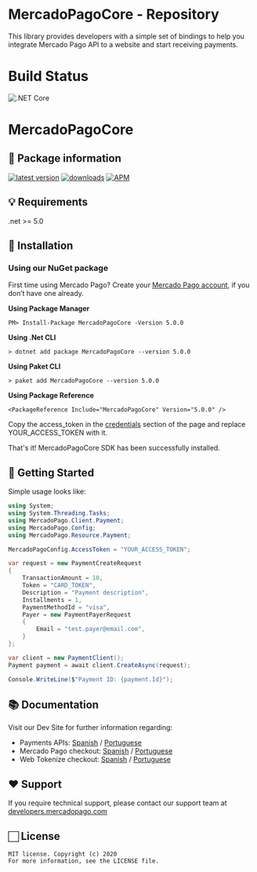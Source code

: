 # MercadoPagoCore - Repository
This library provides developers with a simple set of bindings to help you integrate Mercado Pago API to a website and start receiving payments.

# Build Status
![.NET Core](https://github.com/cantte/MercadoPagoCore/workflows/.NET%20Core/badge.svg)

# MercadoPagoCore

## 🚀 Package information

[![latest version](https://img.shields.io/nuget/v/MercadoPagoCore)](https://www.nuget.org/packages/MercadoPagoCore)
[![downloads](https://img.shields.io/nuget/dt/MercadoPagoCore)](https://www.nuget.org/packages/MercadoPagoCore)
[![APM](https://img.shields.io/apm/l/vim-mode)](https://github.com/cantte/MercadoPagoCore)


## 💡 Requirements

.net >= 5.0

## 📲 Installation 

### Using our NuGet package

First time using Mercado Pago? Create your [Mercado Pago account](https://www.mercadopago.com), if you don’t have one already.

**Using Package Manager**

`PM> Install-Package MercadoPagoCore -Version 5.0.0`

**Using .Net CLI**

`> dotnet add package MercadoPagoCore --version 5.0.0`

**Using Paket CLI**

`> paket add MercadoPagoCore --version 5.0.0`

**Using Package Reference**

`<PackageReference Include="MercadoPagoCore" Version="5.0.0" />`


Copy the access_token in the [credentials](https://www.mercadopago.com/mlb/account/credentials) section of the page and replace YOUR_ACCESS_TOKEN with it.

That's it! MercadoPagoCore SDK has been successfully installed.

## 🌟 Getting Started

Simple usage looks like:

```csharp
using System;
using System.Threading.Tasks;
using MercadoPago.Client.Payment;
using MercadoPago.Config;
using MercadoPago.Resource.Payment;

MercadoPagoConfig.AccessToken = "YOUR_ACCESS_TOKEN";

var request = new PaymentCreateRequest
{
    TransactionAmount = 10,
    Token = "CARD_TOKEN",
    Description = "Payment description",
    Installments = 1,
    PaymentMethodId = "visa",
    Payer = new PaymentPayerRequest
    {
        Email = "test.payer@email.com",
    }
};

var client = new PaymentClient();
Payment payment = await client.CreateAsync(request);

Console.WriteLine($"Payment ID: {payment.Id}");
```

## 📚 Documentation 

Visit our Dev Site for further information regarding:
 - Payments APIs: [Spanish](https://www.mercadopago.com.ar/developers/es/guides/payments/api/introduction/) / [Portuguese](https://www.mercadopago.com.br/developers/pt/guides/payments/api/introduction/)
 - Mercado Pago checkout: [Spanish](https://www.mercadopago.com.ar/developers/es/guides/payments/web-payment-checkout/introduction/) / [Portuguese](https://www.mercadopago.com.br/developers/pt/guides/payments/web-payment-checkout/introduction/)
 - Web Tokenize checkout: [Spanish](https://www.mercadopago.com.ar/developers/es/guides/payments/web-tokenize-checkout/introduction/) / [Portuguese](https://www.mercadopago.com.br/developers/pt/guides/payments/web-tokenize-checkout/introduction/)


## ❤️ Support 

If you require technical support, please contact our support team at [developers.mercadopago.com](https://developers.mercadopago.com)

## 🏻 License 

```
MIT license. Copyright (c) 2020 
For more information, see the LICENSE file.
```
